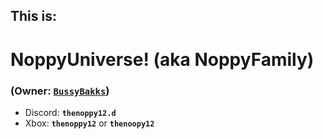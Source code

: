 ## This is: 
# **NoppyUniverse! (aka NoppyFamily)** 
### (Owner: [**``BussyBakks``**](<https://github.com/BussyBakks>))

* Discord: **``thenoppy12.d``**
* Xbox: **``thenoppy12``** or **``thenoopy12``**
